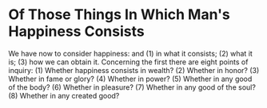 # Of Those Things In Which Man's Happiness Consists

We have now to consider happiness: and (1) in what it consists; (2) what it is; (3) how we can obtain it.  Concerning the first there are eight points of inquiry:
(1) Whether happiness consists in wealth?
(2) Whether in honor?
(3) Whether in fame or glory?
(4) Whether in power?
(5) Whether in any good of the body?
(6) Whether in pleasure?
(7) Whether in any good of the soul?
(8) Whether in any created good?
